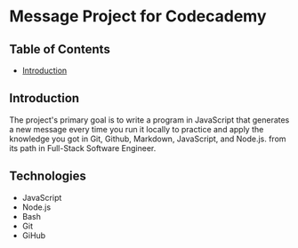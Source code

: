 # Message Project for Codecademy

## Table of Contents
* [Introduction](#introduction)

## Introduction
The project's primary goal is to write a program in JavaScript that generates a new message every time you run it locally to practice and apply the knowledge you got in Git, Github, Markdown, JavaScript, and Node.js. from its path in Full-Stack Software Engineer.

## Technologies 

* JavaScript
* Node.js
* Bash
* Git
* GiHub